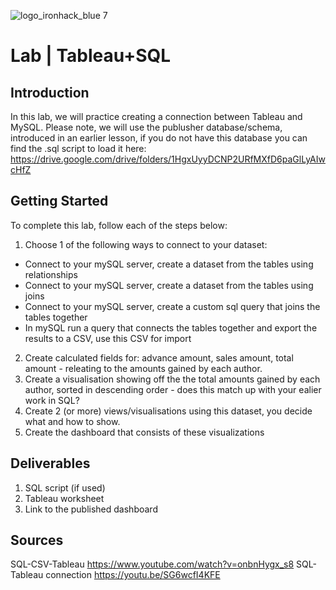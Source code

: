 ![logo_ironhack_blue 7](https://user-images.githubusercontent.com/23629340/40541063-a07a0a8a-601a-11e8-91b5-2f13e4e6b441.png)

# Lab | Tableau+SQL

## Introduction

In this lab, we will practice creating a connection between Tableau and MySQL. Please note, we will use the publusher database/schema, introduced in an earlier lesson, if you do not have this database you can find the .sql script to load it here:
https://drive.google.com/drive/folders/1HgxUyyDCNP2URfMXfD6paGlLyAIwcHfZ



## Getting Started

To complete this lab, follow each of the steps below:

1. Choose 1 of the following ways to connect to your dataset:
 - Connect to your mySQL server, create a dataset from the tables using relationships
 - Connect to your mySQL server, create a dataset from the tables using joins
 - Connect to your mySQL server, create a custom sql query that joins the tables together
 - In mySQL run a query that connects the tables together and export the results to a CSV, use this CSV for import

2. Create calculated fields for: advance amount, sales amount, total amount - releating to the amounts gained by each author. 
3. Create a visualisation showing off the the total amounts gained by each author, sorted in descending order - does this match up with your ealier work in SQL?
4. Create 2 (or more) views/visualisations using this dataset, you decide what and how to show. 
5. Create the dashboard that consists of these visualizations



## Deliverables
1. SQL script (if used)
2. Tableau worksheet
3. Link to the published dashboard

## Sources
SQL-CSV-Tableau https://www.youtube.com/watch?v=onbnHygx_s8
SQL-Tableau connection https://youtu.be/SG6wcfI4KFE
